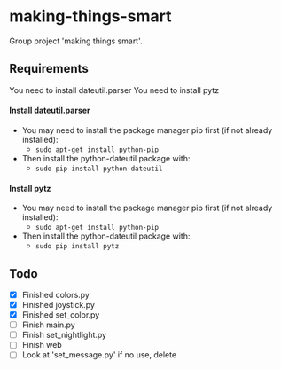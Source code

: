 # making-things-smart
Group project 'making things smart'.

## Requirements
You need to install dateutil.parser
You need to install pytz
#### Install dateutil.parser
* You may need to install the package manager pip first (if not already installed):
  * `sudo apt-get install python-pip`
* Then install the python-dateutil package with:
  * `sudo pip install python-dateutil`
#### Install pytz
* You may need to install the package manager pip first (if not already installed):
  * `sudo apt-get install python-pip`
* Then install the python-dateutil package with:
  * `sudo pip install pytz`

## Todo
- [x] Finished colors.py
- [x] Finished joystick.py
- [x] Finished set_color.py
- [ ] Finish main.py
- [ ] Finish set_nightlight.py
- [ ] Finish web
- [ ] Look at 'set_message.py' if no use, delete
